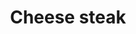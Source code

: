 ---
pid: rs172
title: Cheese steak
location_transcription: "?South Philly? honestly - this statue could go anywhere in
  Philly"
coordinates: "[-75.159236384377, 39.933169958877]"
zipcode: '19050'
gen_neighborhood: 
neighborhood: 
outside_phl: 'Lansdowne PA '
age: '42'
age_range: 40-49
instagram: 
image_file_name: rs_172.jpg
proposal_transcription: 
topic: Food
topic_summary: 0, 0
type: Other No Form
keywords_other: 
credit: Eden Copeland
image_labels: 
twitter: 
facebook: 
permalink: "/monuments/rs172/"
layout: item-page
---